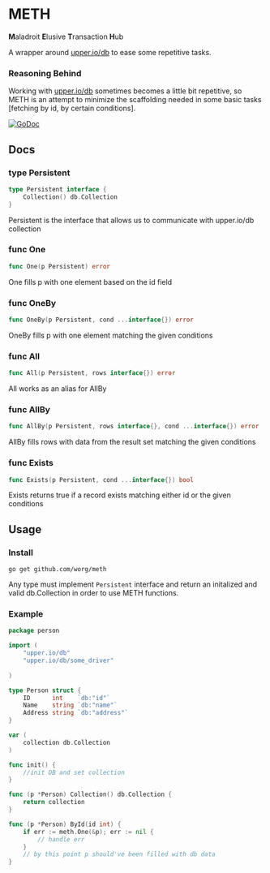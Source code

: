 METH
====

**M**​aladroit **E**​lusive **T**​ransaction **H**​ub

A wrapper around [upper.io/db](http://github.com/upper/db) to ease some repetitive tasks.


### Reasoning Behind

Working with [upper.io/db](http://github.com/upper/db) sometimes becomes a little bit repetitive, so METH is an attempt to minimize the scaffolding needed in some basic tasks [fetching by id, by certain conditions].  

[![GoDoc](https://godoc.org/github.com/worg/meth?status.svg)](https://godoc.org/github.com/worg/meth)

## Docs
### type Persistent
``` go
type Persistent interface {
    Collection() db.Collection
}
```
Persistent is the interface that allows us to communicate with upper.io/db collection

### func One
``` go
func One(p Persistent) error
```
One fills p with one element based on the id field


### func OneBy
``` go
func OneBy(p Persistent, cond ...interface{}) error
```
OneBy fills p with one element matching the given conditions


### func All
``` go
func All(p Persistent, rows interface{}) error
```
All works as an alias for AllBy


### func AllBy
``` go
func AllBy(p Persistent, rows interface{}, cond ...interface{}) error
```
AllBy fills rows with data from the result set matching the given conditions

### func Exists
``` go
func Exists(p Persistent, cond ...interface{}) bool
```
Exists returns true if a record exists matching either id or the given conditions


## Usage

### Install

```
go get github.com/worg/meth
```

Any type must implement `Persistent` interface and return an initalized and valid db.Collection in order to use METH functions.


### Example

``` go
package person

import (
    "upper.io/db"
    "upper.io/db/some_driver"
    
)

type Person struct {
    ID      int    `db:"id"`
    Name    string `db:"name"`
    Address string `db:"address"`
}

var (
    collection db.Collection
)

func init() {
    //init DB and set collection
}

func (p *Person) Collection() db.Collection {
    return collection
}

func (p *Person) ById(id int) {
    if err := meth.One(&p); err := nil {
        // handle err
    }
    // by this point p should've been filled with db data
}

```